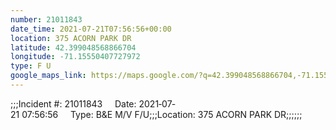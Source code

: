 ```yaml
---
number: 21011843
date_time: 2021-07-21T07:56:56+00:00
location: 375 ACORN PARK DR
latitude: 42.399048568866704
longitude: -71.15550407727972
type: F U
google_maps_link: https://maps.google.com/?q=42.399048568866704,-71.15550407727972
---
```


;;;Incident #: 21011843     Date: 2021‐07‐21 07:56:56     Type: B&E M/V F/U;;;Location: 375 ACORN PARK DR;;;;;;
